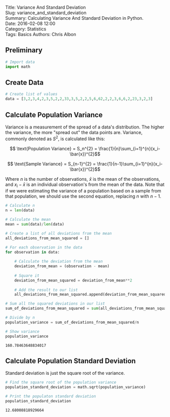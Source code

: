 Title: Variance And Standard Deviation   
Slug: variance_and_standard_deviation  
Summary: Calculating Variance And Standard Deviation in Python.    
Date: 2016-02-08 12:00  
Category: Statistics  
Tags: Basics
Authors: Chris Albon  

## Preliminary


```python
# Import data
import math
```

## Create Data


```python
# Create list of values
data = [3,2,3,4,2,3,5,2,2,33,3,5,2,2,5,6,62,2,2,3,6,6,2,23,3,2,3]
```

## Calculate Population Variance

Variance is a measurement of the spread of a data's distribution. The higher the variance, the more "spread out" the data points are. Variance, commonly denoted as $S^{2}$, is calculated like this:

$$ \text{Population Variance} = S_n^{2} = \frac{1}{n}\sum_{i=1}^{n}(x_i-\bar{x})^{2}$$

$$ \text{Sample Variance} = S_{n-1}^{2} = \frac{1}{n-1}\sum_{i=1}^{n}(x_i-\bar{x})^{2}$$

Where $n$ is the number of observations, $\bar{x}$ is the mean of the observations, and $x_i-\bar{x}$ is an individual observation's from the mean of the data. Note that if we were estimating the variance of a population based on a sample from that population, we should use the second equation, replacing $n$ with $n-1$.


```python
# Calculate n
n = len(data)

# Calculate the mean
mean = sum(data)/len(data)

# Create a list of all deviations from the mean
all_deviations_from_mean_squared = []

# For each observation in the data
for observation in data:
    
    # Calculate the deviation from the mean
    deviation_from_mean = (observation - mean)
    
    # Square it
    deviation_from_mean_squared = deviation_from_mean**2
    
    # Add the result to our list
    all_deviations_from_mean_squared.append(deviation_from_mean_squared)

# Sum all the squared deviations in our list    
sum_of_deviations_from_mean_squared = sum(all_deviations_from_mean_squared)

# Divide by n
population_variance = sum_of_deviations_from_mean_squared/n

# Show variance
population_variance    
```




    160.78463648834017



## Calculate Population Standard Deviation

Standard deviation is just the square root of the variance.


```python
# Find the square root of the population variance
population_standard_deviation = math.sqrt(population_variance)

# Print the populaton standard deviation
population_standard_deviation
```




    12.68008818929664


